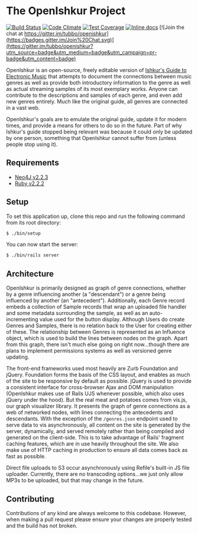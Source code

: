 # The OpenIshkur Project

[![Build Status](https://travis-ci.org/tubbo/openishkur.svg?branch=master)](https://travis-ci.org/tubbo/openishkur)
[![Code Climate](https://codeclimate.com/github/tubbo/openishkur/badges/gpa.svg)](https://codeclimate.com/github/tubbo/openishkur)
[![Test Coverage](https://codeclimate.com/github/tubbo/openishkur/badges/coverage.svg)](https://codeclimate.com/github/tubbo/openishkur/coverage)
[![Inline docs](http://inch-ci.org/github/tubbo/openishkur.svg?branch=master)](http://inch-ci.org/github/tubbo/openishkur)
[![Join the chat at https://gitter.im/tubbo/openishkur](https://badges.gitter.im/Join%20Chat.svg)](https://gitter.im/tubbo/openishkur?utm_source=badge&utm_medium=badge&utm_campaign=pr-badge&utm_content=badge)

OpenIshkur is an open-source, freely editable version of
[Ishkur's Guide to Electronic Music][ishkursguide] that attempts to
document the connections between music genres as well as provide both
introductory information to the genre as well as actual streaming
samples of its most exemplary works. Anyone can contribute to the
descriptions and samples of each genre, and even add new genres
entirely. Much like the original guide, all genres are connected in a
vast web.

OpenIshkur's goals are to emulate the original guide, update it for
modern times, and provide a means for others to do so in the future.
Part of why Ishkur's guide stopped being relevant was because it could
only be updated by one person, something that OpenIshkur cannot suffer
from (unless people stop using it).

## Requirements

- [Neo4J v2.2.3][neo4j]
- [Ruby v2.2.2][ruby]

## Setup

To set this application up, clone this repo and run the following
command from its root directory:

```bash
$ ./bin/setup
```

You can now start the server:

```bash
$ ./bin/rails server
```

## Architecture

OpenIshkur is primarily designed as graph of genre connections,
whether by a genre influencing another (a "descendant") or a genre
being influenced by another (an "antecedent"). Additionally, each Genre
record embeds a collection of Sample records that wrap an uploaded file
handler and some metadata surrounding the sample, as well as an
auto-incrementing value used for the button display. Although Users do
create Genres and Samples, there is no relation back to the User for
creating either of these. The relationship between Genres is represented
as an Influence object, which is used to build the lines between nodes
on the graph. Apart from this graph, there isn't much else going on
right now...though there are plans to implement permissions systems as
well as versioned genre updating.

The front-end frameworks used most heavily are Zurb Foundation and
jQuery. Foundation forms the basis of the CSS layout, and enables as
much of the site to be responsive by default as possible. jQuery is used
to provide a consistent interface for cross-browser Ajax and DOM
manipulation (OpenIshkur makes use of Rails UJS whenever possible,
which also uses jQuery under the hood). But the real meat and potatoes comes
from vis.js, our graph visualizer library. It presents the graph of
genre connections as a web of networked nodes, with lines connecting the
antecedents and descendants. With the exception of the `/genres.json`
endpoint used to serve data to vis asynchronously, all content on the
site is generated by the server, dynamically, and served remotely rather
than being compiled and generated on the client-side. This is to take
advantage of Rails' fragment caching features, which are in use heavily
throughout the site. We also make use of HTTP caching in production to
ensure all data comes back as fast as possible.

Direct file uploads to S3 occur asynchronously using Refile's built-in JS file
uploader. Currently, there are no transcoding options...we just only
allow MP3s to be uploaded, but that may change in the future.

## Contributing

Contributions of any kind are always welcome to this codebase. However,
when making a pull request please ensure your changes are properly
tested and the build has not broken.

[ishkursguide]: http://techno.org/electronic-music-guide/
[neo4j]: http://neo4j.com/
[ruby]: https://www.ruby-lang.org/
